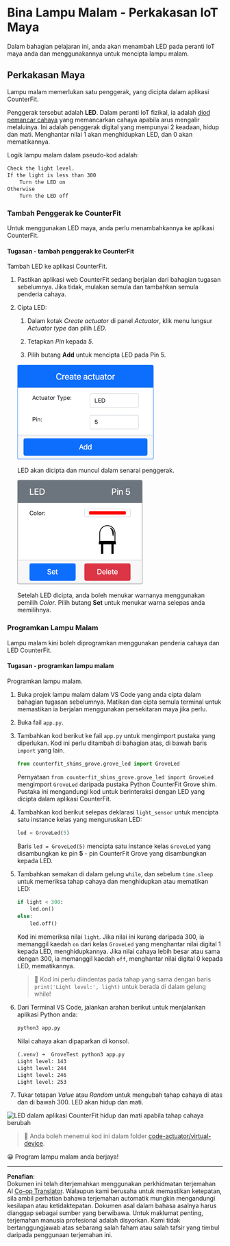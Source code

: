 <!--
CO_OP_TRANSLATOR_METADATA:
{
  "original_hash": "9c640f93263fd9adbfda920739e09feb",
  "translation_date": "2025-08-28T00:46:07+00:00",
  "source_file": "1-getting-started/lessons/3-sensors-and-actuators/virtual-device-actuator.md",
  "language_code": "ms"
}
-->
# Bina Lampu Malam - Perkakasan IoT Maya

Dalam bahagian pelajaran ini, anda akan menambah LED pada peranti IoT maya anda dan menggunakannya untuk mencipta lampu malam.

## Perkakasan Maya

Lampu malam memerlukan satu penggerak, yang dicipta dalam aplikasi CounterFit.

Penggerak tersebut adalah **LED**. Dalam peranti IoT fizikal, ia adalah [diod pemancar cahaya](https://wikipedia.org/wiki/Light-emitting_diode) yang memancarkan cahaya apabila arus mengalir melaluinya. Ini adalah penggerak digital yang mempunyai 2 keadaan, hidup dan mati. Menghantar nilai 1 akan menghidupkan LED, dan 0 akan mematikannya.

Logik lampu malam dalam pseudo-kod adalah:

```output
Check the light level.
If the light is less than 300
    Turn the LED on
Otherwise
    Turn the LED off
```

### Tambah Penggerak ke CounterFit

Untuk menggunakan LED maya, anda perlu menambahkannya ke aplikasi CounterFit.

#### Tugasan - tambah penggerak ke CounterFit

Tambah LED ke aplikasi CounterFit.

1. Pastikan aplikasi web CounterFit sedang berjalan dari bahagian tugasan sebelumnya. Jika tidak, mulakan semula dan tambahkan semula penderia cahaya.

1. Cipta LED:

    1. Dalam kotak *Create actuator* di panel *Actuator*, klik menu lungsur *Actuator type* dan pilih *LED*.

    1. Tetapkan *Pin* kepada *5*.

    1. Pilih butang **Add** untuk mencipta LED pada Pin 5.

    ![Tetapan LED](../../../../../translated_images/counterfit-create-led.ba9db1c9b8c622a635d6dfae5cdc4e70c2b250635bd4f0601c6cf0bd22b7ba46.ms.png)

    LED akan dicipta dan muncul dalam senarai penggerak.

    ![LED dicipta](../../../../../translated_images/counterfit-led.c0ab02de6d256ad84d9bad4d67a7faa709f0ea83e410cfe9b5561ef0cef30b1c.ms.png)

    Setelah LED dicipta, anda boleh menukar warnanya menggunakan pemilih *Color*. Pilih butang **Set** untuk menukar warna selepas anda memilihnya.

### Programkan Lampu Malam

Lampu malam kini boleh diprogramkan menggunakan penderia cahaya dan LED CounterFit.

#### Tugasan - programkan lampu malam

Programkan lampu malam.

1. Buka projek lampu malam dalam VS Code yang anda cipta dalam bahagian tugasan sebelumnya. Matikan dan cipta semula terminal untuk memastikan ia berjalan menggunakan persekitaran maya jika perlu.

1. Buka fail `app.py`.

1. Tambahkan kod berikut ke fail `app.py` untuk mengimport pustaka yang diperlukan. Kod ini perlu ditambah di bahagian atas, di bawah baris `import` yang lain.

    ```python
    from counterfit_shims_grove.grove_led import GroveLed
    ```

    Pernyataan `from counterfit_shims_grove.grove_led import GroveLed` mengimport `GroveLed` daripada pustaka Python CounterFit Grove shim. Pustaka ini mengandungi kod untuk berinteraksi dengan LED yang dicipta dalam aplikasi CounterFit.

1. Tambahkan kod berikut selepas deklarasi `light_sensor` untuk mencipta satu instance kelas yang menguruskan LED:

    ```python
    led = GroveLed(5)
    ```

    Baris `led = GroveLed(5)` mencipta satu instance kelas `GroveLed` yang disambungkan ke pin **5** - pin CounterFit Grove yang disambungkan kepada LED.

1. Tambahkan semakan di dalam gelung `while`, dan sebelum `time.sleep` untuk memeriksa tahap cahaya dan menghidupkan atau mematikan LED:

    ```python
    if light < 300:
        led.on()
    else:
        led.off()
    ```

    Kod ini memeriksa nilai `light`. Jika nilai ini kurang daripada 300, ia memanggil kaedah `on` dari kelas `GroveLed` yang menghantar nilai digital 1 kepada LED, menghidupkannya. Jika nilai cahaya lebih besar atau sama dengan 300, ia memanggil kaedah `off`, menghantar nilai digital 0 kepada LED, mematikannya.

    > 💁 Kod ini perlu diindentas pada tahap yang sama dengan baris `print('Light level:', light)` untuk berada di dalam gelung while!

1. Dari Terminal VS Code, jalankan arahan berikut untuk menjalankan aplikasi Python anda:

    ```sh
    python3 app.py
    ```

    Nilai cahaya akan dipaparkan di konsol.

    ```output
    (.venv) ➜  GroveTest python3 app.py 
    Light level: 143
    Light level: 244
    Light level: 246
    Light level: 253
    ```

1. Tukar tetapan *Value* atau *Random* untuk mengubah tahap cahaya di atas dan di bawah 300. LED akan hidup dan mati.

![LED dalam aplikasi CounterFit hidup dan mati apabila tahap cahaya berubah](../../../../../images/virtual-device-running-assignment-1-1.gif)

> 💁 Anda boleh menemui kod ini dalam folder [code-actuator/virtual-device](../../../../../1-getting-started/lessons/3-sensors-and-actuators/code-actuator/virtual-device).

😀 Program lampu malam anda berjaya!

---

**Penafian**:  
Dokumen ini telah diterjemahkan menggunakan perkhidmatan terjemahan AI [Co-op Translator](https://github.com/Azure/co-op-translator). Walaupun kami berusaha untuk memastikan ketepatan, sila ambil perhatian bahawa terjemahan automatik mungkin mengandungi kesilapan atau ketidaktepatan. Dokumen asal dalam bahasa asalnya harus dianggap sebagai sumber yang berwibawa. Untuk maklumat penting, terjemahan manusia profesional adalah disyorkan. Kami tidak bertanggungjawab atas sebarang salah faham atau salah tafsir yang timbul daripada penggunaan terjemahan ini.
